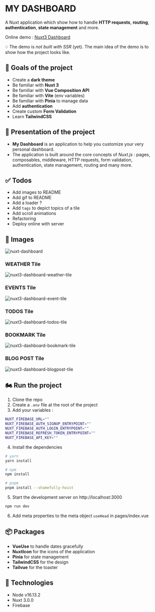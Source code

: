 # MY DASHBOARD

A Nuxt application which show how to handle **HTTP requests**, **routing**, **authentication**, **state management** and more.

Online demo : [Nuxt3 Dashboard](https://nuxt3-dashboard-f3dd0.web.app/)

:bulb: The demo is *not built with SSR* (yet). The main idea of the demo is to show how the project looks like.

## :rocket: Goals of the project

* Create a **dark theme**
* Be familiar with **Nuxt 3**
* Be familiar with **Vue Composition API**
* Be familiar with **Vite** (env variables)
* Be familiar with **Pinia** to manage data
* Add **authentication**
* Create custom **Form Validation**
* Learn **TailwindCSS**

## :dart: Presentation of the project

* **My Dashboard** is an application to help you customize your very personal dashboard.
* The application is built around the core concepts of *Nuxt.js* : pages, composables, middleware, HTTP requests, form validation, authentication, state management, routing and many more.

## :white_check_mark: Todos

* Add images to README
* Add gif to README
* Add a loader ?
* Add ``tags`` to depict topics of a tile
* Add scroll animations
* Refactoring
* Deploy online with server
  
## :iphone: Images

![nuxt-dashboard](https://github.com/PabloBuisson/nuxt3-dashboard/assets/41048008/e0535bcc-df9c-466f-ac50-453c3e1e97d8)

### WEATHER Tile

![nuxt3-dashboard-weather-tile](https://github.com/PabloBuisson/nuxt3-dashboard/assets/41048008/d2a9c8a2-9964-4418-ba13-a9196f93c84b)

### EVENTS Tile

![nuxt3-dashboard-event-tile](https://github.com/PabloBuisson/nuxt3-dashboard/assets/41048008/17f42888-f7fd-4580-9f60-fd09a583aaee)

### TODOS Tile

![nuxt3-dashboard-todos-tile](https://github.com/PabloBuisson/nuxt3-dashboard/assets/41048008/a9a75782-81d8-47fe-90da-b89d7e9fed9d)

### BOOKMARK Tile

![nuxt3-dashboard-bookmark-tile](https://github.com/PabloBuisson/nuxt3-dashboard/assets/41048008/8935fa83-fc86-42c6-a648-110d9b51aaf6)

### BLOG POST Tile

![nuxt3-dashboard-blogpost-tile](https://github.com/PabloBuisson/nuxt3-dashboard/assets/41048008/3fd276c7-7cb0-4086-a92d-b2845cfbd546)

## 🏍 Run the project
1. Clone the repo
2. Create a ``.env`` file at the root of the project
3. Add your variables :
```sh
NUXT_FIREBASE_URL=""
NUXT_FIREBASE_AUTH_SIGNUP_ENTRYPOINT=""
NUXT_FIREBASE_AUTH_LOGIN_ENTRYPOINT=""
NUXT_FIREBASE_REFRESH_TOKEN_ENTRYPOINT=""
NUXT_FIREBASE_API_KEY=""
```
4. Install the dependencies
```bash
# yarn
yarn install

# npm
npm install

# pnpm
pnpm install --shamefully-hoist
```
5. Start the development server on http://localhost:3000
```bash
npm run dev
```
6. Add meta properties to the meta object ``useHead`` in pages/index.vue

## :package: Packages

* **VueUse** to handle dates gracefully
* **NuxtIcon** for the icons of the application
* **Pinia** for state management
* **TailwindCSS** for the design
* **Tailvue** for the toaster

## :pushpin: Technologies

* Node v16.13.2
* Nuxt 3.0.0
* Firebase